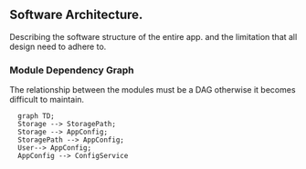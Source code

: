 ## Software Architecture.

Describing the software structure of the entire app. and the limitation that all design need to adhere to.

### Module Dependency Graph

The relationship between the modules must be a DAG otherwise it becomes difficult to maintain.

```mermaid
  graph TD;
  Storage --> StoragePath;
  Storage --> AppConfig;
  StoragePath --> AppConfig;
  User--> AppConfig;
  AppConfig --> ConfigService
```
